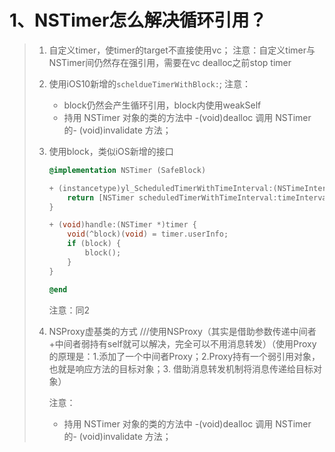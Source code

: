 # 1、NSTimer怎么解决循环引用？

> 1. 自定义timer，使timer的target不直接使用vc；
>    注意：自定义timer与NSTimer间仍然存在强引用，需要在vc dealloc之前stop timer
>
> 2. 使用iOS10新增的`scheldueTimerWithBlock:`;
>    注意：
>
>    * block仍然会产生循环引用，block内使用weakSelf
>    * 持用 NSTimer 对象的类的方法中 -(void)dealloc 调用 NSTimer  的- (void)invalidate 方法；
>
> 3. 使用block，类似iOS新增的接口
>
>    ```objective-c
>    @implementation NSTimer (SafeBlock)
>    
>    + (instancetype)yl_ScheduledTimerWithTimeInterval:(NSTimeInterval)timeInterval repeats:(BOOL)repeats block:(void (^)(void))block {
>        return [NSTimer scheduledTimerWithTimeInterval:timeInterval target:self selector:@selector(handle:) userInfo:[block copy] repeats:repeats];
>    }
>    
>    + (void)handle:(NSTimer *)timer {
>        void(^block)(void) = timer.userInfo;
>        if (block) {
>            block();
>        }
>    }
>    
>    @end
>    ```
>
>    注意：同2
>
> 4. NSProxy虚基类的方式
>    ///使用NSProxy（其实是借助参数传递中间者+中间者弱持有self就可以解决，完全可以不用消息转发）（使用Proxy的原理是：1.添加了一个中间者Proxy；2.Proxy持有一个弱引用对象，也就是响应方法的目标对象；3. 借助消息转发机制将消息传递给目标对象）
>
>    注意：
>
>    *  持用 NSTimer 对象的类的方法中 -(void)dealloc 调用 NSTimer  的- (void)invalidate 方法；